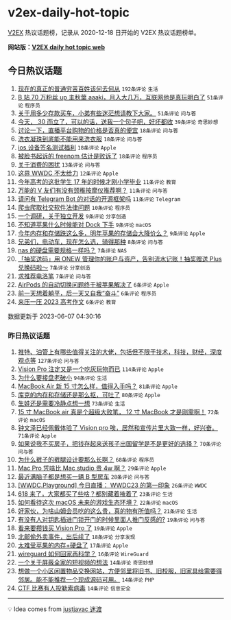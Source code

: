 # v2ex-daily-hot-topic

[V2EX](https://www.v2ex.com/) 热议话题榜，记录从 2020-12-18 日开始的 V2EX 热议话题榜单。

**网站版：[V2EX daily hot topic web](https://boojack.github.io/v2ex-daily-hot-topic-web/)**

## 今日热议话题

<!-- TODAY BEGIN -->

1. [现在的真正的普通穷苦百姓该何去何从](https://www.v2ex.com/t/946490) `192条评论` `生活`
1. [B 站 70 万粉丝 up 主秋葉 aaaki，月入大几万，互联网他是真玩明白了](https://www.v2ex.com/t/946530) `51条评论` `程序员`
1. [关于用多少存款买车，小弟有些迷茫想请教下大家。](https://www.v2ex.com/t/946535) `51条评论` `问与答`
1. [今天， 30 而立了，可以的话，送我一个句子吧，好坏都收](https://www.v2ex.com/t/946552) `39条评论` `奇思妙想`
1. [讨论一下，直播平台购物的价格是否真的便宜](https://www.v2ex.com/t/946525) `18条评论` `问与答`
1. [洗衣凝珠到底能不能用来洗衣服](https://www.v2ex.com/t/946504) `18条评论` `问与答`
1. [ios 设备签名测试福利](https://www.v2ex.com/t/946477) `18条评论` `Apple`
1. [被脸书起诉的 freenom 估计是败诉了](https://www.v2ex.com/t/946470) `18条评论` `程序员`
1. [关于消费的困扰](https://www.v2ex.com/t/946556) `13条评论` `问与答`
1. [这界 WWDC 不太给力](https://www.v2ex.com/t/946534) `12条评论` `Apple`
1. [今年高考的这批学生 17 年的时候才刚小学毕业](https://www.v2ex.com/t/946503) `11条评论` `教育`
1. [万能的 V 友们有没有颈椎按摩仪推荐啊？](https://www.v2ex.com/t/946499) `11条评论` `问与答`
1. [请问有 Telegram Bot 的对话的开源框架吗](https://www.v2ex.com/t/946469) `11条评论` `Telegram`
1. [爬虫爬取社交软件法律问题](https://www.v2ex.com/t/946536) `10条评论` `程序员`
1. [一个调研，关于独立开发](https://www.v2ex.com/t/946546) `9条评论` `分享创造`
1. [不知道苹果什么时候能对 Dock 下手](https://www.v2ex.com/t/946516) `9条评论` `macOS`
1. [今年内存和存储跌这么多，明年苹果的存储会大降价么？](https://www.v2ex.com/t/946485) `9条评论` `Apple`
1. [兄弟们，电动车，现在怎么选，骑得那种](https://www.v2ex.com/t/946569) `8条评论` `问与答`
1. [nas 的硬盘需要规格一样吗？](https://www.v2ex.com/t/946531) `7条评论` `NAS`
1. [「抽奖送码」用 ONEW 管理你的账户与资产，告别流水记账！抽奖赠送 Plus 兑换码啦～](https://www.v2ex.com/t/946500) `7条评论` `分享创造`
1. [求推荐电洛笔](https://www.v2ex.com/t/946488) `7条评论` `问与答`
1. [AirPods 的自动切换问题终于被苹果解决了](https://www.v2ex.com/t/946571) `6条评论` `Apple`
1. [前一天想着躺平，后一天又自我“奋斗”](https://www.v2ex.com/t/946564) `6条评论` `程序员`
1. [来压一压 2023 高考作文](https://www.v2ex.com/t/946555) `6条评论` `教育`

数据更新于 2023-06-07 04:30:16

<!-- TODAY END -->

### 昨日热议话题

<!-- YESTERDAY BEGIN -->

1. [推特、油管上有哪些值得关注的大佬，包括但不限于技术，科技，财经，深度观点等](https://www.v2ex.com/t/946156) `127条评论` `问与答`
1. [Vision Pro 注定又是一个吃灰玩物而已](https://www.v2ex.com/t/946129) `114条评论` `Apple`
1. [为什么要接盘老破小](https://www.v2ex.com/t/946215) `94条评论` `生活`
1. [MacBook Air 新 15 寸怎么样，值得入手吗？](https://www.v2ex.com/t/946126) `81条评论` `Apple`
1. [库克的内存和存储还是那么抠，可吐了](https://www.v2ex.com/t/946144) `80条评论` `Apple`
1. [生娃还是需要冷静点想一想](https://www.v2ex.com/t/946334) `73条评论` `生活`
1. [15 寸 MacBook air 真是个超级大败笔， 12 寸 MacBook 才是刚需啊！](https://www.v2ex.com/t/946284) `72条评论` `macOS`
1. [钟文泽已经佩戴体验了 Vision pro 唉，居然和宣传片里大致一样，好兴奋。](https://www.v2ex.com/t/946308) `71条评论` `Apple`
1. [如果说我不买房子，把钱存起来送孩子出国留学是不是更好的选择？](https://www.v2ex.com/t/946257) `70条评论` `问与答`
1. [为什么裤子的裤腿设计要那么长啊？](https://www.v2ex.com/t/946197) `68条评论` `程序员`
1. [Mac Pro 凭啥比 Mac studio 贵 4w 啊？](https://www.v2ex.com/t/946150) `29条评论` `Apple`
1. [最近满脑子都是想买一辆 B 型房车](https://www.v2ex.com/t/946123) `28条评论` `问与答`
1. [[WWDC.Playground] 今日直播： WWDC23 的第一印象](https://www.v2ex.com/t/946380) `26条评论` `WWDC`
1. [618 来了，大家都买了些啥？都别藏着掖着了](https://www.v2ex.com/t/946299) `23条评论` `生活`
1. [如何看待这次 macOS 未来的游戏生态环境？](https://www.v2ex.com/t/946251) `22条评论` `macOS`
1. [好家伙，为啥山姆会员吃的这么贵，真的物有所值吗？](https://www.v2ex.com/t/946381) `21条评论` `生活`
1. [有没有人对钥匙插进门锁开门的时候里面人推门反感的?](https://www.v2ex.com/t/946378) `19条评论` `问与答`
1. [看来要攒钱买 Vision Pro 了](https://www.v2ex.com/t/946368) `19条评论` `Apple`
1. [北邮偷外卖事件，出后续了](https://www.v2ex.com/t/946182) `18条评论` `分享发现`
1. [太难受苹果的内存+硬盘了](https://www.v2ex.com/t/946329) `17条评论` `Apple`
1. [wireguard 如何回家再科学？](https://www.v2ex.com/t/946390) `16条评论` `WireGuard`
1. [一个关于屏蔽全家的短视频的想法](https://www.v2ex.com/t/946320) `14条评论` `奇思妙想`
1. [想做一个小区闲置物品交换网站，方便邻里将旧书、旧校服，旧家具给需要得邻居。能不能推荐一个现成源码可用。](https://www.v2ex.com/t/946290) `14条评论` `PHP`
1. [CTF 比赛有人投勒索病毒](https://www.v2ex.com/t/946161) `14条评论` `信息安全`

<!-- YESTERDAY END -->

---

💡 Idea comes from [justjavac 迷渡](https://github.com/justjavac/)
